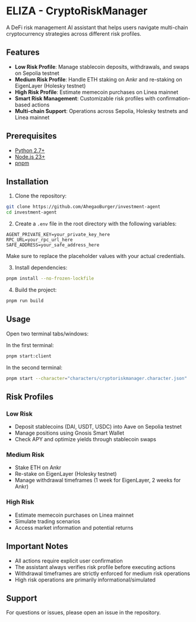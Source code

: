 # ELIZA - CryptoRiskManager

A DeFi risk management AI assistant that helps users navigate multi-chain cryptocurrency strategies across different risk profiles.

## Features

- **Low Risk Profile**: Manage stablecoin deposits, withdrawals, and swaps on Sepolia testnet
- **Medium Risk Profile**: Handle ETH staking on Ankr and re-staking on EigenLayer (Holesky testnet)
- **High Risk Profile**: Estimate memecoin purchases on Linea mainnet
- **Smart Risk Management**: Customizable risk profiles with confirmation-based actions
- **Multi-chain Support**: Operations across Sepolia, Holesky testnets and Linea mainnet

## Prerequisites

- [Python 2.7+](https://www.python.org/downloads/)
- [Node.js 23+](https://docs.npmjs.com/downloading-and-installing-node-js-and-npm)
- [pnpm](https://pnpm.io/installation)

## Installation

1. Clone the repository:
```bash
git clone https://github.com/AhegaoBurger/investment-agent
cd investment-agent
```

2. Create a `.env` file in the root directory with the following variables:
```env
AGENT_PRIVATE_KEY=your_private_key_here
RPC_URL=your_rpc_url_here
SAFE_ADDRESS=your_safe_address_here
```
Make sure to replace the placeholder values with your actual credentials.

3. Install dependencies:
```bash
pnpm install --no-frozen-lockfile
```

4. Build the project:
```bash
pnpm run build
```

## Usage

Open two terminal tabs/windows:

In the first terminal:
```bash
pnpm start:client
```

In the second terminal:
```bash
pnpm start --character="characters/cryptoriskmanager.character.json"
```

## Risk Profiles

### Low Risk
- Deposit stablecoins (DAI, USDT, USDC) into Aave on Sepolia testnet
- Manage positions using Gnosis Smart Wallet
- Check APY and optimize yields through stablecoin swaps

### Medium Risk
- Stake ETH on Ankr
- Re-stake on EigenLayer (Holesky testnet)
- Manage withdrawal timeframes (1 week for EigenLayer, 2 weeks for Ankr)

### High Risk
- Estimate memecoin purchases on Linea mainnet
- Simulate trading scenarios
- Access market information and potential returns

## Important Notes

- All actions require explicit user confirmation
- The assistant always verifies risk profile before executing actions
- Withdrawal timeframes are strictly enforced for medium risk operations
- High risk operations are primarily informational/simulated

## Support

For questions or issues, please open an issue in the repository.
